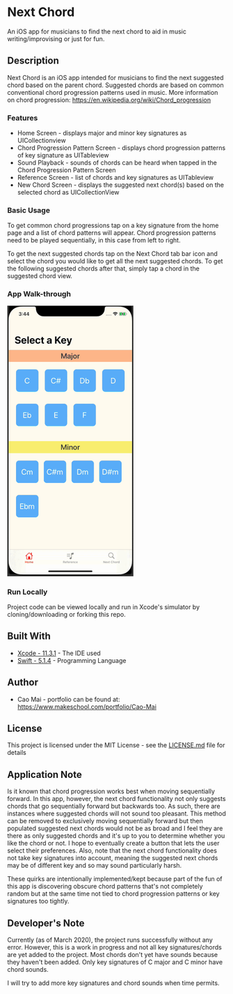 # Next Chord 
An iOS app for musicians to find the next chord to aid in music writing/improvising or just for fun.

## Description
Next Chord is an iOS app intended for musicians to find the next suggested chord based on the parent chord. Suggested chords are based on common conventional chord progression patterns used in music. More information on chord progression: https://en.wikipedia.org/wiki/Chord_progression

### Features 
* Home Screen - displays major and minor key signatures as UICollectionview
* Chord Progression Pattern Screen - displays chord progression patterns of key signature as UITableview
* Sound Playback - sounds of chords can be heard when tapped in the Chord Progression Pattern Screen
* Reference Screen - list of chords and key signatures as UITableview
* New Chord Screen - displays the suggested next chord(s) based on the selected chord as UICollectionView

### Basic Usage
To get common chord progressions tap on a key signature from the home page and a list of chord patterns will appear.
Chord progression patterns need to be played sequentially, in this case from left to right.

To get the next suggested chords tap on the Next Chord tab bar icon and select the chord you would like to get all the next suggested chords. To get the following suggested chords after that, simply tap a chord in the suggested chord view. 

### App Walk-through
![](nextChordProjectWalk.gif)

### Run Locally

Project code can be viewed locally and run in Xcode's simulator by cloning/downloading or forking this repo.

## Built With
* [Xcode - 11.3.1](https://developer.apple.com/xcode/) - The IDE used
* [Swift - 5.1.4](https://developer.apple.com/swift/) - Programming Language

## Author
* Cao Mai - portfolio can be found at:
https://www.makeschool.com/portfolio/Cao-Mai

## License

This project is licensed under the MIT License - see the [LICENSE.md](LICENSE.md) file for details

## Application Note
Is it known that chord progression works best when moving sequentially forward. In this app, however, the next chord functionality not only suggests chords that go sequentially forward but backwards too. As such, there are instances where suggested chords will not sound too pleasant. This method can be removed to exclusively moving sequentially forward but then populated suggested next chords would not be as broad and I feel they are there as only suggested chords and it's up to you to determine whether you like the chord or not. I hope to eventually create a button that lets the user select their preferences. Also, note that the next chord functionality does not take key signatures into account, meaning the suggested next chords may be of different key and so may sound particularly harsh. 

These quirks are intentionally implemented/kept because part of the fun of this app is discovering obscure chord patterns that's not completely random but at the same time not tied to chord progression patterns or key signatures too tightly.

## Developer's Note
Currently (as of March 2020), the project runs successfully without any error. However, this is a work in progress and not all key signatures/chords are yet added to the project. Most chords don't yet have sounds because they haven't been added. Only key signatures of C major and C minor have chord sounds.

I will try to add more key signatures and chord sounds when time permits. 
